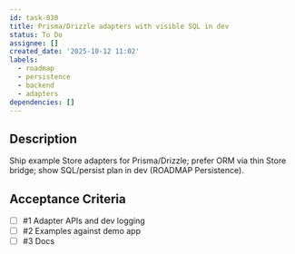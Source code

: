 ```yaml
---
id: task-030
title: Prisma/Drizzle adapters with visible SQL in dev
status: To Do
assignee: []
created_date: '2025-10-12 11:02'
labels:
  - roadmap
  - persistence
  - backend
  - adapters
dependencies: []
---
```


## Description

<!-- SECTION:DESCRIPTION:BEGIN -->
Ship example Store adapters for Prisma/Drizzle; prefer ORM via thin Store bridge; show SQL/persist plan in dev (ROADMAP Persistence).
<!-- SECTION:DESCRIPTION:END -->

## Acceptance Criteria
<!-- AC:BEGIN -->
- [ ] #1 Adapter APIs and dev logging
- [ ] #2 Examples against demo app
- [ ] #3 Docs
<!-- AC:END -->
